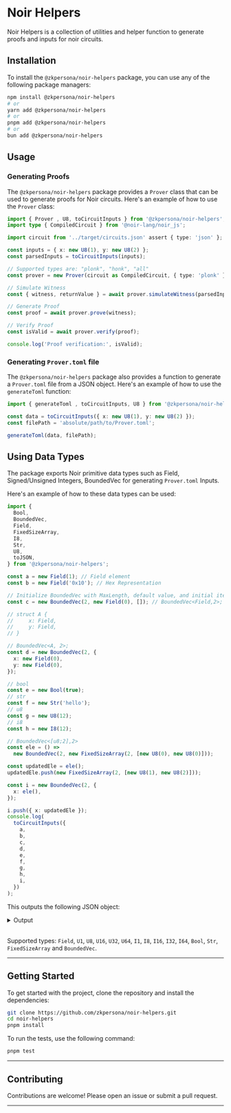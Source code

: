 # Noir Helpers

Noir Helpers is a collection of utilities and helper function to generate proofs and inputs for noir circuits.

## Installation

To install the `@zkpersona/noir-helpers` package, you can use any of the following package managers:

```bash
npm install @zkpersona/noir-helpers
# or
yarn add @zkpersona/noir-helpers
# or
pnpm add @zkpersona/noir-helpers
# or
bun add @zkpersona/noir-helpers
```

## Usage

### Generating Proofs

The `@zkpersona/noir-helpers` package provides a `Prover` class that can be used to generate proofs for Noir circuits. Here's an example of how to use the `Prover` class:

```typescript
import { Prover , U8, toCircuitInputs } from '@zkpersona/noir-helpers';
import type { CompiledCircuit } from '@noir-lang/noir_js';

import circuit from '../target/circuits.json' assert { type: 'json' };

const inputs = { x: new U8(1), y: new U8(2) };
const parsedInputs = toCircuitInputs(inputs);

// Supported types are: "plonk", "honk", "all"
const prover = new Prover(circuit as CompiledCircuit, { type: 'plonk' });

// Simulate Witness
const { witness, returnValue } = await prover.simulateWitness(parsedInputs);

// Generate Proof
const proof = await prover.prove(witness);

// Verify Proof
const isValid = await prover.verify(proof);

console.log('Proof verification:', isValid);
```

### Generating `Prover.toml` file

The `@zkpersona/noir-helpers` package also provides a function to generate a `Prover.toml` file from a JSON object. Here's an example of how to use the `generateToml` function:

```typescript
import { generateToml , toCircuitInputs, U8 } from '@zkpersona/noir-helpers';

const data = toCircuitInputs({ x: new U8(1), y: new U8(2) });
const filePath = 'absolute/path/to/Prover.toml';

generateToml(data, filePath);
```

## Using Data Types

The package exports Noir primitive data types such as Field, Signed/Unsigned Integers, BoundedVec for generating `Prover.toml` Inputs.

Here's an example of how to these data types can be used:

```typescript
import {
  Bool,
  BoundedVec,
  Field,
  FixedSizeArray,
  I8,
  Str,
  U8,
  toJSON,
} from '@zkpersona/noir-helpers';

const a = new Field(1); // Field element
const b = new Field('0x10'); // Hex Representation

// Initialize BoundedVec with MaxLength, default value, and initial items.
const c = new BoundedVec(2, new Field(0), []); // BoundedVec<Field,2>;

// struct A {
//     x: Field,
//     y: Field,
// }

// BoundedVec<A, 2>;
const d = new BoundedVec(2, {
  x: new Field(0),
  y: new Field(0),
});

// bool
const e = new Bool(true);
// str
const f = new Str('hello');
// u8
const g = new U8(12);
// i8
const h = new I8(12);

// BoundedVec<[u8;2],2>
const ele = () =>
  new BoundedVec(2, new FixedSizeArray(2, [new U8(0), new U8(0)]));

const updatedEle = ele();
updatedEle.push(new FixedSizeArray(2, [new U8(1), new U8(2)]));

const i = new BoundedVec(2, {
  x: ele(),
});

i.push({ x: updatedEle });
console.log(
  toCircuitInputs({
    a,
    b,
    c,
    d,
    e,
    f,
    g,
    h,
    i,
  })
);
```

This outputs the following JSON object:

<details>
<summary>Output</summary>

```json
{
  "a": "0x1",
  "b": "0x10",
  "c": {
    "storage": [
      "0x0",
      "0x0"
    ],
    "len": 0
  },
  "d": {
    "storage": [
      {
        "x": "0x0",
        "y": "0x0"
      },
      {
        "x": "0x0",
        "y": "0x0"
      }
    ],
    "len": 0
  },
  "e": true,
  "f": "hello",
  "g": "12",
  "h": "12",
  "i": {
    "storage": [
      {
        "x": {
          "storage": [
            ["1","2"],
            ["0","0"]
          ],
          "len": 1
        }
      },
      {
        "x": {
          "storage": [
            ["0","0"],
            ["0","0"]
          ],
          "len": 0
        }
      }
    ],
    "len": 1
  }
}
```

</details>
<br />

Supported types: `Field`, `U1`, `U8`, `U16`, `U32`, `U64`, `I1`, `I8`, `I16`, `I32`, `I64`, `Bool`, `Str`, `FixedSizeArray` and `BoundedVec`.

---

## Getting Started

To get started with the project, clone the repository and install the dependencies:

```bash
git clone https://github.com/zkpersona/noir-helpers.git
cd noir-helpers
pnpm install
```

To run the tests, use the following command:

```bash
pnpm test
```

---

## Contributing

Contributions are welcome! Please open an issue or submit a pull request.

---
